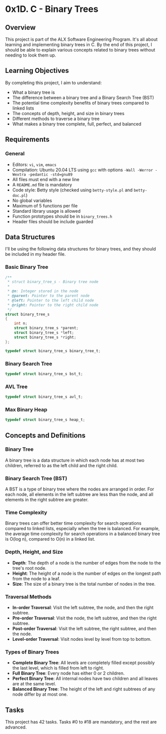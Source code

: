 # 0x1D. C - Binary Trees

## Overview
This project is part of the ALX Software Engineering Program. It's all about learning and implementing binary trees in C. By the end of this project, I should be able to explain various concepts related to binary trees without needing to look them up.

## Learning Objectives
By completing this project, I aim to understand:
- What a binary tree is
- The difference between a binary tree and a Binary Search Tree (BST)
- The potential time complexity benefits of binary trees compared to linked lists
- The concepts of depth, height, and size in binary trees
- Different methods to traverse a binary tree
- What makes a binary tree complete, full, perfect, and balanced

## Requirements
### General
- Editors: `vi`, `vim`, `emacs`
- Compilation: Ubuntu 20.04 LTS using `gcc` with options `-Wall -Werror -Wextra -pedantic -std=gnu89`
- All files must end with a new line
- A `README.md` file is mandatory
- Code style: Betty style (checked using `betty-style.pl` and `betty-doc.pl`)
- No global variables
- Maximum of 5 functions per file
- Standard library usage is allowed
- Function prototypes should be in `binary_trees.h`
- Header files should be include guarded

## Data Structures
I'll be using the following data structures for binary trees, and they should be included in my header file.

### Basic Binary Tree
```c
/**
 * struct binary_tree_s - Binary tree node
 *
 * @n: Integer stored in the node
 * @parent: Pointer to the parent node
 * @left: Pointer to the left child node
 * @right: Pointer to the right child node
 */
struct binary_tree_s
{
    int n;
    struct binary_tree_s *parent;
    struct binary_tree_s *left;
    struct binary_tree_s *right;
};

typedef struct binary_tree_s binary_tree_t;
```

### Binary Search Tree
```c
typedef struct binary_tree_s bst_t;
```

### AVL Tree
```c
typedef struct binary_tree_s avl_t;
```

### Max Binary Heap
```c
typedef struct binary_tree_s heap_t;
```

## Concepts and Definitions
### Binary Tree
A binary tree is a data structure in which each node has at most two children, referred to as the left child and the right child.

### Binary Search Tree (BST)
A BST is a type of binary tree where the nodes are arranged in order. For each node, all elements in the left subtree are less than the node, and all elements in the right subtree are greater.

### Time Complexity
Binary trees can offer better time complexity for search operations compared to linked lists, especially when the tree is balanced. For example, the average time complexity for search operations in a balanced binary tree is O(log n), compared to O(n) in a linked list.

### Depth, Height, and Size
- **Depth**: The depth of a node is the number of edges from the node to the tree's root node.
- **Height**: The height of a node is the number of edges on the longest path from the node to a leaf.
- **Size**: The size of a binary tree is the total number of nodes in the tree.

### Traversal Methods
- **In-order Traversal**: Visit the left subtree, the node, and then the right subtree.
- **Pre-order Traversal**: Visit the node, the left subtree, and then the right subtree.
- **Post-order Traversal**: Visit the left subtree, the right subtree, and then the node.
- **Level-order Traversal**: Visit nodes level by level from top to bottom.

### Types of Binary Trees
- **Complete Binary Tree**: All levels are completely filled except possibly the last level, which is filled from left to right.
- **Full Binary Tree**: Every node has either 0 or 2 children.
- **Perfect Binary Tree**: All internal nodes have two children and all leaves are at the same level.
- **Balanced Binary Tree**: The height of the left and right subtrees of any node differ by at most one.

## Tasks
This project has 42 tasks. Tasks #0 to #18 are mandatory, and the rest are advanced.
